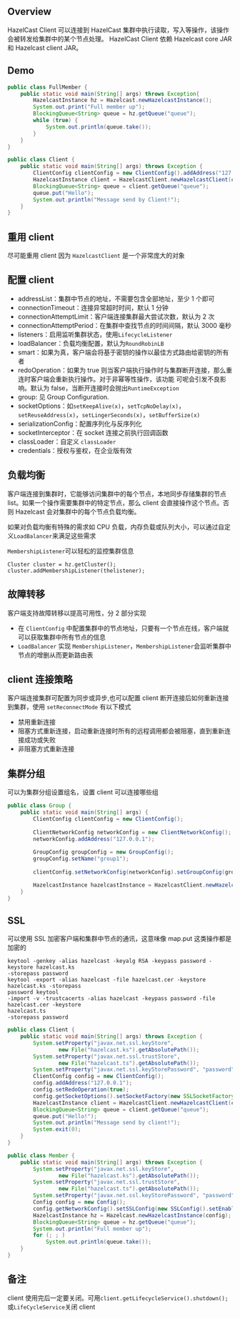 ## Overview
HazelCast Client 可以连接到 HazelCast 集群中执行读取，写入等操作，该操作会被转发给集群中的某个节点处理。
HazelCast Client 依赖 Hazelcast core JAR 和 Hazelcast client JAR。

## Demo
```java
public class FullMember {
    public static void main(String[] args) throws Exception{
        HazelcastInstance hz = Hazelcast.newHazelcastInstance();
        System.out.print("Full member up");
        BlockingQueue<String> queue = hz.getQueue("queue");
        while (true) {
            System.out.println(queue.take());
        }
    }
}
```
```java
public class Client {
    public static void main(String[] args) throws Exception {
        ClientConfig clientConfig = new ClientConfig().addAddress("127.0.0.1");
        HazelcastInstance client = HazelcastClient.newHazelcastClient(clientConfig);
        BlockingQueue<String> queue = client.getQueue("queue");
        queue.put("Hello");
        System.out.println("Message send by Client!");
    }
}
```

## 重用 client
尽可能重用 client 因为 `HazelcastClient` 是一个非常庞大的对象

## 配置 client
* addressList：集群中节点的地址，不需要包含全部地址，至少 1 个即可
* connectionTimeout：连接异常超时时间，默认 1 分钟
* connectionAttemptLimit：客户端连接集群最大尝试次数，默认为 2 次
* connectionAttemptPeriod：在集群中查找节点的时间间隔，默认 3000 毫秒
* listeners：启用监听集群状态，使用`LifecycleListener`
* loadBalancer：负载均衡配置，默认为`RoundRobinLB`
* smart：如果为真，客户端会将基于密钥的操作以最佳方式路由给密钥的所有者
* redoOperation：如果为 true 则当客户端执行操作时与集群断开连接，那么重连时客户端会重新执行操作。对于非幂等性操作，该功能
  可呢会引发不良影响。默认为 false，当断开连接时会抛出`RuntimeException`
* group: 见 Group Configuration.
* socketOptions：如`setKeepAlive(x)`，`setTcpNoDelay(x)`，`setReuseAddress(x)`，`setLingerSeconds(x)`，`setBufferSize(x)`
* serializationConfig：配置序列化与反序列化
* socketInterceptor：在 socket 连接之前执行回调函数
* classLoader：自定义 `classLoader`
* credentials：授权与鉴权，在企业版有效

## 负载均衡
客户端连接到集群时，它能够访问集群中的每个节点，本地同步存储集群的节点 list。如果一个操作需要集群中的特定节点，那么 client 会直接操作这个节点。否则
Hazelcast 会对集群中的每个节点负载均衡。

如果对负载均衡有特殊的需求如 CPU 负载，内存负载或队列大小，可以通过自定义`LoadBalancer`来满足这些需求

`MembershipListener`可以轻松的监控集群信息
```
Cluster cluster = hz.getCluster();
cluster.addMembershipListener(thelistener);
```

## 故障转移
客户端支持故障转移以提高可用性，分 2 部分实现
* 在 `ClientConfig` 中配置集群中的节点地址，只要有一个节点在线，客户端就可以获取集群中所有节点的信息
* `LoadBalancer` 实现 `MembershipListener`，`MembershipListener`会监听集群中节点的增删从而更新路由表

## client 连接策略
客户端连接集群可配置为同步或异步,也可以配置 client 断开连接后如何重新连接到集群，使用 `setReconnectMode`
有以下模式
* 禁用重新连接
* 阻塞方式重新连接，启动重新连接时所有的远程调用都会被阻塞，直到重新连接成功或失败
* 非阻塞方式重新连接

## 集群分组
可以为集群分组设置组名，设置 client 可以连接哪些组 
```java
public class Group {
    public static void main(String[] args) {
        ClientConfig clientConfig = new ClientConfig();
        
        ClientNetworkConfig networkConfig = new ClientNetworkConfig();
        networkConfig.addAddress("127.0.0.1");
        
        GroupConfig groupConfig = new GroupConfig();
        groupConfig.setName("group1");
        
        clientConfig.setNetworkConfig(networkConfig).setGroupConfig(groupConfig);

        HazelcastInstance hazelcastInstance = HazelcastClient.newHazelcastClient(clientConfig);
    }
}
```
## SSL
可以使用 SSL 加密客户端和集群中节点的通讯，这意味像 map.put 这类操作都是加密的

```
keytool -genkey -alias hazelcast -keyalg RSA -keypass password -keystore hazelcast.ks
-storepass password
keytool -export -alias hazelcast -file hazelcast.cer -keystore hazelcast.ks -storepass
password keytool
-import -v -trustcacerts -alias hazelcast -keypass password -file hazelcast.cer -keystore
hazelcast.ts
-storepass password
``` 

```java
public class Client {
    public static void main(String[] args) throws Exception {
        System.setProperty("javax.net.ssl.keyStore",
                new File("hazelcast.ks").getAbsolutePath());
        System.setProperty("javax.net.ssl.trustStore",
                new File("hazelcast.ts").getAbsolutePath());
        System.setProperty("javax.net.ssl.keyStorePassword", "password");
        ClientConfig config = new ClientConfig();
        config.addAddress("127.0.0.1");
        config.setRedoOperation(true);
        config.getSocketOptions().setSocketFactory(new SSLSocketFactory());
        HazelcastInstance client = HazelcastClient.newHazelcastClient(config);
        BlockingQueue<String> queue = client.getQueue("queue");
        queue.put("Hello!");
        System.out.println("Message send by client!");
        System.exit(0);
    }
}
```

```java
public class Member {
    public static void main(String[] args) throws Exception {
        System.setProperty("javax.net.ssl.keyStore",
                new File("hazelcast.ks").getAbsolutePath());
        System.setProperty("javax.net.ssl.trustStore",
                new File("hazelcast.ts").getAbsolutePath());
        System.setProperty("javax.net.ssl.keyStorePassword", "password");
        Config config = new Config();
        config.getNetworkConfig().setSSLConfig(new SSLConfig().setEnabled(true));
        HazelcastInstance hz = Hazelcast.newHazelcastInstance(config);
        BlockingQueue<String> queue = hz.getQueue("queue");
        System.out.println("Full member up");
        for (; ; )
            System.out.println(queue.take());
    }
}
```

## 备注
client 使用完后一定要关闭。可用`client.getLifecycleService().shutdown();`或`LifeCycleService`关闭 client